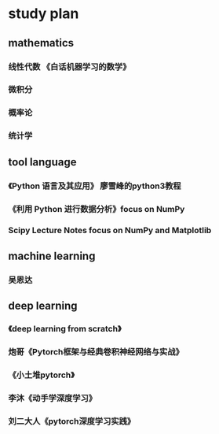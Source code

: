 # study plan

## mathematics 

### 线性代数 《白话机器学习的数学》

### 微积分

### 概率论

### 统计学

## tool language 

### 《Python 语言及其应用》 廖雪峰的python3教程

### 《利用 Python 进行数据分析》focus on NumPy

### Scipy Lecture Notes focus on NumPy and Matplotlib

## machine learning

### 吴恩达

## deep learning

### 《deep learning from scratch》

### 炮哥《Pytorch框架与经典卷积神经网络与实战》

### 《小土堆pytorch》

### 李沐《动手学深度学习》

### 刘二大人《pytorch深度学习实践》